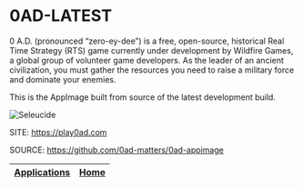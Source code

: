 # 0AD-LATEST

 0 A.D. (pronounced “zero-ey-dee”) is a free, open-source, historical
 Real Time Strategy (RTS) game currently under development by Wildfire
 Games, a global group of volunteer game developers. As the leader of
 an ancient civilization, you must gather the resources you need to 
 raise a military force and dominate your enemies.
 
 This is the AppImage built from source of the latest development build.
 
 ![Seleucide](https://upload.wikimedia.org/wikipedia/commons/3/3e/0_A.D._Seleucide.jpg)
 
 SITE: https://play0ad.com

 SOURCE: https://github.com/0ad-matters/0ad-appimage

 | [Applications](https://portable-linux-apps.github.io/apps.html) | [Home](https://portable-linux-apps.github.io)
 | --- | --- |
